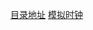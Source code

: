 [目录地址](https://doublc-qluv.github.io/WebClock/)
[模拟时钟](https://doublc-qluv.github.io/WebClock/AnalogClock/)